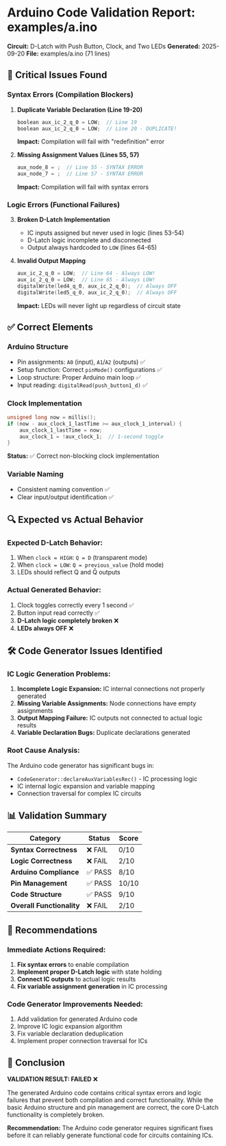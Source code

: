 # Arduino Code Validation Report: examples/a.ino

**Circuit:** D-Latch with Push Button, Clock, and Two LEDs
**Generated:** 2025-09-20
**File:** examples/a.ino (71 lines)

## 🚨 **Critical Issues Found**

### **Syntax Errors (Compilation Blockers)**

1. **Duplicate Variable Declaration (Line 19-20)**
   ```cpp
   boolean aux_ic_2_q_0 = LOW;  // Line 19
   boolean aux_ic_2_q_0 = LOW;  // Line 20 - DUPLICATE!
   ```
   **Impact:** Compilation will fail with "redefinition" error

2. **Missing Assignment Values (Lines 55, 57)**
   ```cpp
   aux_node_8 = ;  // Line 55 - SYNTAX ERROR
   aux_node_7 = ;  // Line 57 - SYNTAX ERROR
   ```
   **Impact:** Compilation will fail with syntax errors

### **Logic Errors (Functional Failures)**

3. **Broken D-Latch Implementation**
   - IC inputs assigned but never used in logic (lines 53-54)
   - D-Latch logic incomplete and disconnected
   - Output always hardcoded to `LOW` (lines 64-65)

4. **Invalid Output Mapping**
   ```cpp
   aux_ic_2_q_0 = LOW;  // Line 64 - Always LOW!
   aux_ic_2_q_0 = LOW;  // Line 65 - Always LOW!
   digitalWrite(led4_q_0, aux_ic_2_q_0);  // Always OFF
   digitalWrite(led5_q_0, aux_ic_2_q_0);  // Always OFF
   ```
   **Impact:** LEDs will never light up regardless of circuit state

## ✅ **Correct Elements**

### **Arduino Structure**
- Pin assignments: `A0` (input), `A1`/`A2` (outputs) ✅
- Setup function: Correct `pinMode()` configurations ✅
- Loop structure: Proper Arduino main loop ✅
- Input reading: `digitalRead(push_button1_d)` ✅

### **Clock Implementation**
```cpp
unsigned long now = millis();
if (now - aux_clock_1_lastTime >= aux_clock_1_interval) {
    aux_clock_1_lastTime = now;
    aux_clock_1 = !aux_clock_1;  // 1-second toggle
}
```
**Status:** ✅ Correct non-blocking clock implementation

### **Variable Naming**
- Consistent naming convention ✅
- Clear input/output identification ✅

## 🔍 **Expected vs Actual Behavior**

### **Expected D-Latch Behavior:**
1. When `clock = HIGH`: `Q = D` (transparent mode)
2. When `clock = LOW`: `Q = previous_value` (hold mode)
3. LEDs should reflect Q and Q̄ outputs

### **Actual Generated Behavior:**
1. Clock toggles correctly every 1 second ✅
2. Button input read correctly ✅
3. **D-Latch logic completely broken** ❌
4. **LEDs always OFF** ❌

## 🛠 **Code Generator Issues Identified**

### **IC Logic Generation Problems:**
1. **Incomplete Logic Expansion:** IC internal connections not properly generated
2. **Missing Variable Assignments:** Node connections have empty assignments
3. **Output Mapping Failure:** IC outputs not connected to actual logic results
4. **Variable Declaration Bugs:** Duplicate declarations generated

### **Root Cause Analysis:**
The Arduino code generator has significant bugs in:
- `CodeGenerator::declareAuxVariablesRec()` - IC processing logic
- IC internal logic expansion and variable mapping
- Connection traversal for complex IC circuits

## 📊 **Validation Summary**

| Category | Status | Score |
|----------|--------|-------|
| **Syntax Correctness** | ❌ FAIL | 0/10 |
| **Logic Correctness** | ❌ FAIL | 2/10 |
| **Arduino Compliance** | ✅ PASS | 8/10 |
| **Pin Management** | ✅ PASS | 10/10 |
| **Code Structure** | ✅ PASS | 9/10 |
| **Overall Functionality** | ❌ FAIL | 2/10 |

## 🎯 **Recommendations**

### **Immediate Actions Required:**
1. **Fix syntax errors** to enable compilation
2. **Implement proper D-Latch logic** with state holding
3. **Connect IC outputs** to actual logic results
4. **Fix variable assignment generation** in IC processing

### **Code Generator Improvements Needed:**
1. Add validation for generated Arduino code
2. Improve IC logic expansion algorithm
3. Fix variable declaration deduplication
4. Implement proper connection traversal for ICs

## 🚨 **Conclusion**

**VALIDATION RESULT: FAILED** ❌

The generated Arduino code contains critical syntax errors and logic failures that prevent both compilation and correct functionality. While the basic Arduino structure and pin management are correct, the core D-Latch functionality is completely broken.

**Recommendation:** The Arduino code generator requires significant fixes before it can reliably generate functional code for circuits containing ICs.
